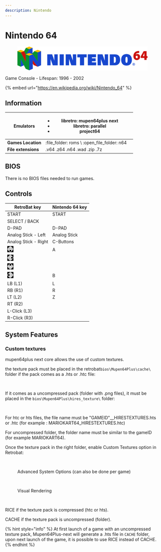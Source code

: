 ```yaml
---
description: Nintendo
---
```


# Nintendo 64

<figure><img src="https://raw.githubusercontent.com/fabricecaruso/es-theme-carbon/master/art/logos/n64.svg" alt=""><figcaption></figcaption></figure>

Game Console - Lifespan: 1996 - 2002

{% embed url="https://en.wikipedia.org/wiki/Nintendo_64" %}

## Information

| **Emulators**       | <ul><li>libretro: mupen64plus next</li><li>libretro: parallel</li><li>project64</li></ul> |   |
| ------------------- | ----------------------------------------------------------------------------------------- | - |
| **Games Location**  | :file\_folder: roms \ :open\_file\_folder: n64                                            |   |
| **File extensions** | .v64 .z64 .n64 .wad .zip .7z                                                              |   |

## BIOS

There is no BIOS files needed to run games.

## Controls

| RetroBat key                                                                    | Nintendo 64 key |
| ------------------------------------------------------------------------------- | --------------- |
| START                                                                           | START           |
| SELECT / BACK                                                                   |                 |
| D-PAD                                                                           | D-PAD           |
| Analog Stick - Left                                                             | Analog Stick    |
| Analog Stick - Right                                                            | C-Buttons       |
| ![A](<../../.gitbook/assets/image (1) (2).png>)                                 | A               |
| ![B](<../../.gitbook/assets/image (4) (1).png>)                                 |                 |
| <img src="../../.gitbook/assets/image (3) (1).png" alt="" data-size="original"> |                 |
| <img src="../../.gitbook/assets/image (2) (1) (1).png" alt="" data-size="line"> | B               |
| LB (L1)                                                                         | L               |
| RB (R1)                                                                         | R               |
| LT (L2)                                                                         | Z               |
| RT (R2)                                                                         |                 |
| L-Click (L3)                                                                    |                 |
| R-Click (R3)                                                                    |                 |

## System Features

### Custom textures

mupen64plus next core allows the use of custom textures.

the texture pack must be placed in the retrobat`bios\Mupen64Plus\cache\` folder if the pack comes as a .hts or .htc file:

<figure><img src="https://i.imgur.com/H878WjR.png" alt=""><figcaption></figcaption></figure>

If it comes as a uncompressed pack (folder with .png files), it must be placed in the `bios\Mupen64Plus\hires_texture\` folder:

<figure><img src="https://i.imgur.com/1sqG9H4.png" alt=""><figcaption></figcaption></figure>

For htc or hts files, the file name must be "GAMEID"\_\_HIRESTEXTURES.hts or .htc (for example : MARIOKART64\_HIRESTEXTURES.htc)&#x20;

For uncompressed folder, the folder name must be similar to the gameID (for example  MARIOKART64).

Once the texture pack in the right folder, enable Custom Textures option in Retrobat:

<figure><img src="https://i.imgur.com/jBt3sjA.png" alt=""><figcaption><p>Advanced System Options (can also be done per game)</p></figcaption></figure>

<figure><img src="https://i.imgur.com/hzikBUa.png" alt=""><figcaption><p>Visual Rendering</p></figcaption></figure>

<figure><img src="https://i.imgur.com/TXJ3fti.png" alt=""><figcaption></figcaption></figure>

RICE if the texture pack is compressed (htc or hts).&#x20;

CACHE if the texture pack is uncompressed (folder).

{% hint style="info" %}
At first launch of a game with an uncompressed texture pack, Mupen64Plus-next will generate a .hts file in `CACHE` folder, upon next launch of the game, it is possible to use RICE instead of CACHE.
{% endhint %}

